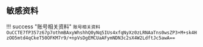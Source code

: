 ## 敏感资料

!!! success "账号相关资料"
    ```
    账号相关资料
    OuCCTE7fP357z67p7othmBAxyWhshhQ0yNq5IUs4xfqNyXz0zLRNAaTns0wsZP3+M+sk4HzOO5mtd4qCkeT50OFKM7r9/+npVsDgEMCUaAFymNDN3c2sX4W2LdftJc5awA==
    ```